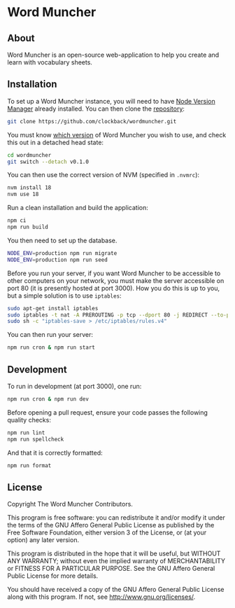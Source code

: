 # Word Muncher

## About

Word Muncher is an open-source web-application to help you create and learn with vocabulary sheets.

## Installation

To set up a Word Muncher instance, you will need to have [Node Version Manager](https://github.com/nvm-sh/nvm) already installed. You can then clone the [repository](https://github.com/clockback/wordmuncher/):

```sh
git clone https://github.com/clockback/wordmuncher.git
```

You must know [which version](https://github.com/clockback/wordmuncher/releases) of Word Muncher you wish to use, and check this out in a detached head state:

```sh
cd wordmuncher
git switch --detach v0.1.0
```

You can then use the correct version of NVM (specified in `.nvmrc`):

```sh
nvm install 18
nvm use 18
```

Run a clean installation and build the application:

```sh
npm ci
npm run build
```

You then need to set up the database.

```sh
NODE_ENV=production npm run migrate
NODE_ENV=production npm run seed
```

Before you run your server, if you want Word Muncher to be accessible to other computers on your network, you must make the server accessible on port 80 (it is presently hosted at port 3000). How you do this is up to you, but a simple solution is to use `iptables`:

```sh
sudo apt-get install iptables
sudo iptables -t nat -A PREROUTING -p tcp --dport 80 -j REDIRECT --to-port 3000
sudo sh -c "iptables-save > /etc/iptables/rules.v4"
```

You can then run your server:

```sh
npm run cron & npm run start
```

## Development

To run in development (at port 3000), one run:

```sh
npm run cron & npm run dev
```

Before opening a pull request, ensure your code passes the following quality checks:

```sh
npm run lint
npm run spellcheck
```

And that it is correctly formatted:

```sh
npm run format
```

## License

Copyright The Word Muncher Contributors.

This program is free software: you can redistribute it and/or modify
it under the terms of the GNU Affero General Public License as
published by the Free Software Foundation, either version 3 of the
License, or (at your option) any later version.

This program is distributed in the hope that it will be useful, but
WITHOUT ANY WARRANTY; without even the implied warranty of
MERCHANTABILITY or FITNESS FOR A PARTICULAR PURPOSE. See the GNU
Affero General Public License for more details.

You should have received a copy of the GNU Affero General Public
License along with this program. If not, see
<http://www.gnu.org/licenses/>.
